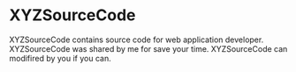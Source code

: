 # XYZSourceCode
XYZSourceCode contains source code for web application developer.
XYZSourceCode was shared by me for save your time.
XYZSourceCode can modifired by you if you can.
